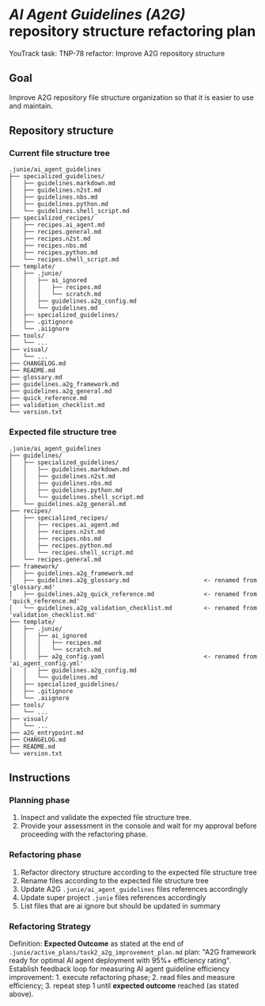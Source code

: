 # _AI Agent Guidelines (A2G)_ repository structure refactoring plan

YouTrack task: TNP-78 refactor: Improve A2G repository structure 

## Goal
Improve A2G repository file structure organization so that it is easier to use and maintain.


## Repository structure

### Current file structure tree

```text
.junie/ai_agent_guidelines
├── specialized_guidelines/
│   ├── guidelines.markdown.md
│   ├── guidelines.n2st.md
│   ├── guidelines.nbs.md
│   ├── guidelines.python.md
│   └── guidelines.shell_script.md
├── specialized_recipes/
│   ├── recipes.ai_agent.md
│   ├── recipes.general.md
│   ├── recipes.n2st.md
│   ├── recipes.nbs.md
│   ├── recipes.python.md
│   └── recipes.shell_script.md
├── template/
│   ├── .junie/
│   │   ├── ai_ignored
│   │   │   ├── recipes.md
│   │   │   └── scratch.md
│   │   ├── guidelines.a2g_config.md
│   │   └── guidelines.md
│   ├── specialized_guidelines/
│   ├── .gitignore
│   └── .aiignore
├── tools/
│   └── ...
├── visual/
│   └── ...
├── CHANGELOG.md
├── README.md
├── glossary.md
├── guidelines.a2g_framework.md
├── guidelines.a2g_general.md
├── quick_reference.md
├── validation_checklist.md
└── version.txt
```


### Expected file structure tree
```text
.junie/ai_agent_guidelines
├── guidelines/
│   ├── specialized_guidelines/
│   │   ├── guidelines.markdown.md
│   │   ├── guidelines.n2st.md
│   │   ├── guidelines.nbs.md
│   │   ├── guidelines.python.md
│   │   └── guidelines.shell_script.md
│   └── guidelines.a2g_general.md
├── recipes/
│   ├── specialized_recipes/
│   │   ├── recipes.ai_agent.md
│   │   ├── recipes.n2st.md
│   │   ├── recipes.nbs.md
│   │   ├── recipes.python.md
│   │   └── recipes.shell_script.md
│   └── recipes.general.md
├── framework/
│   ├── guidelines.a2g_framework.md 
│   ├── guidelines.a2g_glossary.md                     <- renamed from 'glossary.md' 
│   ├── guidelines.a2g_quick_reference.md              <- renamed from 'quick_reference.md' 
│   └── guidelines.a2g_validation_checklist.md         <- renamed from 'validation_checklist.md' 
├── template/
│   ├── .junie/
│   │   ├── ai_ignored
│   │   │   ├── recipes.md
│   │   │   └── scratch.md
│   │   ├── a2g_config.yaml                            <- renamed from 'ai_agent_config.yml'
│   │   ├── guidelines.a2g_config.md
│   │   └── guidelines.md
│   ├── specialized_guidelines/
│   ├── .gitignore
│   └── .aiignore
├── tools/
│   └── ...
├── visual/
│   └── ...
├── a2G_entrypoint.md
├── CHANGELOG.md
├── README.md
└── version.txt
```

## Instructions

### Planning phase
1. Inspect and validate the expected file structure tree. 
2. Provide your assessment in the console and wait for my approval before proceeding with the refactoring phase.

### Refactoring phase
1. Refactor directory structure according to the expected file structure tree
2. Rename files according to the expected file structure tree
3. Update A2G `.junie/ai_agent_guidelines` files references accordingly
4. Update super project `.junie` files references accordingly
5. List files that are ai ignore but should be updated in summary

### Refactoring Strategy
Definition: **Expected Outcome** as stated at the end of `.junie/active_plans/task2_a2g_improvement_plan.md` plan:  "A2G framework ready for optimal AI agent deployment with 95%+ efficiency rating".
Establish feedback loop for measuring AI agent guideline efficiency improvement: 
    1. execute refactoring phase;
    2. read files and measure efficiency;
    3. repeat step 1 until **expected outcome** reached (as stated above). 
